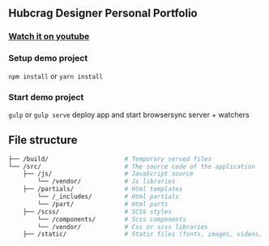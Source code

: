 ## Hubcrag Designer Personal Portfolio

### [Watch it on youtube](https://youtu.be/7U8Lhp6AdbY)

### Setup demo project

`npm install` or `yarn install`

### Start demo project

`gulp` or `gulp serve` deploy app and start browsersync server + watchers

## File structure
```bash
├── /build/                     # Temporary served files
└── /src/                       # The source code of the application
    ├── /js/                    # JavaScript source
        └── /vendor/            # Js libraries
    ├── /partials/              # Html templates
        └── /_includes/         # Html partials
        └── /part/              # Html parts
    ├── /scss/                  # SCSS styles
        └── /components/        # Scss components
        └── /vendor/            # Css or scss libraries
    ├── /static/                # Static files (fonts, images, videos, etc..)
